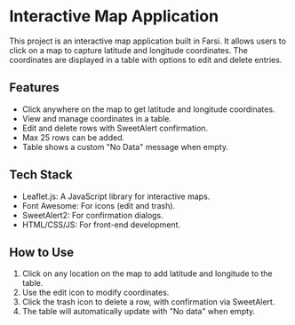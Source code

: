 # Interactive Map Application

This project is an interactive map application built in Farsi. It allows users to click on a map to capture latitude and longitude coordinates. The coordinates are displayed in a table with options to edit and delete entries.

## Features
- Click anywhere on the map to get latitude and longitude coordinates.
- View and manage coordinates in a table.
- Edit and delete rows with SweetAlert confirmation.
- Max 25 rows can be added.
- Table shows a custom "No Data" message when empty.

## Tech Stack
- Leaflet.js: A JavaScript library for interactive maps.
- Font Awesome: For icons (edit and trash).
- SweetAlert2: For confirmation dialogs.
- HTML/CSS/JS: For front-end development.

## How to Use
1. Click on any location on the map to add latitude and longitude to the table.
2. Use the edit icon to modify coordinates.
3. Click the trash icon to delete a row, with confirmation via SweetAlert.
4. The table will automatically update with "No data" when empty.
